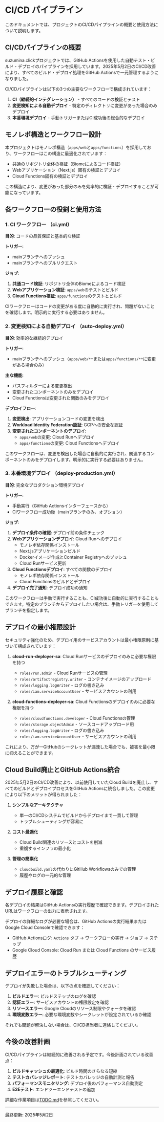 # CI/CD パイプライン

このドキュメントでは、プロジェクトのCI/CDパイプラインの概要と使用方法について説明します。

## CI/CDパイプラインの概要

suzumina.clickプロジェクトでは、GitHub Actionsを使用した自動テスト・ビルド・デプロイのパイプラインを採用しています。2025年5月2日のCI/CD改善により、すべてのビルド・デプロイ処理をGitHub Actionsで一元管理するようになりました。

CI/CDパイプラインは以下の3つの主要なワークフローで構成されています：

1. **CI（継続的インテグレーション）** - すべてのコードの検証とテスト
2. **変更検知による自動デプロイ** - 特定のディレクトリに変更があった場合のみデプロイ
3. **本番環境デプロイ** - 手動トリガーまたはCI成功後の総合的なデプロイ

## モノレポ構造とワークフロー設計

本プロジェクトはモノレポ構造（`apps/web`と`apps/functions`）を採用しており、ワークフローはこの構造に最適化されています：

- 共通のリポジトリ全体の検証（Biomeによるコード検証）
- Webアプリケーション（Next.js）固有の検証とデプロイ
- Cloud Functions固有の検証とデプロイ

この構造により、変更があった部分のみを効率的に検証・デプロイすることが可能になっています。

## 各ワークフローの役割と使用方法

### 1. CI ワークフロー （ci.yml）

**目的**: コードの品質保証と基本的な検証

**トリガー**:
- mainブランチへのプッシュ
- mainブランチへのプルリクエスト

**ジョブ**:
1. **共通コード検証**: リポジトリ全体のBiomeによるコード検証
2. **Webアプリケーション検証**: `apps/web`のテストとビルド
3. **Cloud Functions検証**: `apps/functions`のテストとビルド

CIワークフローはコードの変更がある度に自動的に実行され、問題がないことを確認します。明示的に実行する必要はありません。

### 2. 変更検知による自動デプロイ （auto-deploy.yml）

**目的**: 効率的な継続的デプロイ

**トリガー**:
- mainブランチへのプッシュ（`apps/web/**`または`apps/functions/**`に変更がある場合のみ）

**主な機能**:
- パスフィルターによる変更検出
- 変更されたコンポーネントのみをデプロイ
- Cloud Functionsは変更された関数のみをデプロイ

**デプロイフロー**:
1. **変更検出**: アプリケーションコードの変更を検出
2. **Workload Identity Federation認証**: GCPへの安全な認証
3. **変更されたコンポーネントのデプロイ**: 
   - `apps/web`の変更: Cloud Runへデプロイ
   - `apps/functions`の変更: Cloud Functionsへデプロイ

このワークフローは、変更を検出した場合に自動的に実行され、関連するコンポーネントのみをデプロイします。明示的に実行する必要はありません。

### 3. 本番環境デプロイ （deploy-production.yml）

**目的**: 完全なプロダクション環境デプロイ

**トリガー**:
- 手動実行（GitHub Actionsインターフェースから）
- CIワークフロー成功後（mainブランチのみ、オプション）

**ジョブ**:
1. **デプロイ条件の確認**: デプロイ前の条件チェック
2. **Webアプリケーションデプロイ**: Cloud Runへのデプロイ
   - モノレポ依存関係インストール
   - Next.jsアプリケーションビルド
   - Dockerイメージ作成とContainer Registryへのプッシュ
   - Cloud Runサービス更新
3. **Cloud Functionsデプロイ**: すべての関数のデプロイ
   - モノレポ依存関係インストール
   - Cloud Functionsのビルドとデプロイ
4. **デプロイ完了通知**: デプロイ成功の通知

このワークフローは手動で実行することも、CI成功後に自動的に実行することもできます。特定のブランチからデプロイしたい場合は、手動トリガーを使用してブランチを指定します。

## デプロイの最小権限設計

セキュリティ強化のため、デプロイ用のサービスアカウントは最小権限原則に基づいて構成されています：

1. **cloud-run-deployer-sa**: Cloud Runサービスのデプロイのみに必要な権限を持つ
   - `roles/run.admin` - Cloud Runサービスの管理
   - `roles/artifactregistry.writer` - コンテナイメージのアップロード
   - `roles/logging.logWriter` - ログの書き込み
   - `roles/iam.serviceAccountUser` - サービスアカウントの利用

2. **cloud-functions-deployer-sa**: Cloud Functionsのデプロイのみに必要な権限を持つ
   - `roles/cloudfunctions.developer` - Cloud Functionsの管理
   - `roles/storage.objectAdmin` - ソースコードアップロード用
   - `roles/logging.logWriter` - ログの書き込み
   - `roles/iam.serviceAccountUser` - サービスアカウントの利用

これにより、万が一GitHubのシークレットが漏洩した場合でも、被害を最小限に抑えることができます。

## Cloud Build廃止とGitHub Actions統合

2025年5月2日のCI/CD改善により、以前使用していたCloud Buildを廃止し、すべてのビルドとデプロイプロセスをGitHub Actionsに統合しました。この変更により以下のメリットが得られました：

1. **シンプルなアーキテクチャ**
   - 単一のCI/CDシステムでビルドからデプロイまで一貫して管理
   - トラブルシューティングが容易に

2. **コスト最適化**
   - Cloud Build関連のリソースとコストを削減
   - 重複するインフラの最小化

3. **管理の簡素化**
   - `cloudbuild.yaml`の代わりにGitHub Workflowsのみでの管理
   - 履歴やログの一元的な管理

## デプロイ履歴と確認

各デプロイの結果はGitHub Actionsの実行履歴で確認できます。デプロイされたURLはワークフローの出力に表示されます。

デプロイの詳細なログが必要な場合は、GitHub Actionsの実行結果またはGoogle Cloud Consoleで確認できます：

- GitHub Actionsログ: `Actions` タブ → ワークフローの実行 → ジョブ → ステップ
- Google Cloud Console: Cloud Run または Cloud Functions のサービス履歴

## デプロイエラーのトラブルシューティング

デプロイが失敗した場合は、以下の点を確認してください：

1. **ビルドエラー**: ビルドステップのログを確認
2. **認証エラー**: サービスアカウントの権限設定を確認
3. **リソースエラー**: Google Cloudのリソース制限やクォータを確認
4. **環境変数エラー**: 必要な環境変数やシークレットが設定されているか確認

それでも問題が解決しない場合は、CI/CD担当者に連絡してください。

## 今後の改善計画

CI/CDパイプラインは継続的に改善される予定です。今後計画されている改善点：

1. **ビルドキャッシュの最適化**: ビルド時間のさらなる短縮
2. **テストカバレッジレポート**: テストカバレッジの自動計測と報告
3. **パフォーマンスモニタリング**: デプロイ後のパフォーマンス自動測定
4. **E2Eテスト**: エンドツーエンドテストの追加

詳細な作業項目は[TODO.md](TODO.md)を参照してください。

---

最終更新: 2025年5月2日